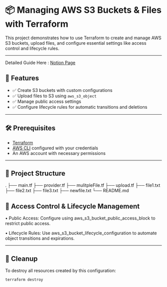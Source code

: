 # 📦 Managing AWS S3 Buckets & Files with Terraform

This project demonstrates how to use Terraform to create and manage AWS S3 buckets, upload files, and configure essential settings like access control and lifecycle rules.

---

Detailed Guide Here :
[Notion Page](https://zenith-epoxy-275.notion.site/Managing-S3-Buckets-Files-with-Terraform-1fcce17158148087a3d6e794dd025243?source=copy_link)

## 🚀 Features

- ✅ Create S3 buckets with custom configurations
- ✅ Upload files to S3 using `aws_s3_object`
- ✅ Manage public access settings
- ✅ Configure lifecycle rules for automatic transitions and deletions

---

## 🛠️ Prerequisites

- [Terraform](https://developer.hashicorp.com/terraform/downloads)
- [AWS CLI](https://docs.aws.amazon.com/cli/latest/userguide/install-cliv2.html) configured with your credentials
- An AWS account with necessary permissions

---

## 📂 Project Structure
.
├── main.tf
├── provider.tf
├── mulitpleFile.tf
├── upload.tf
├── file1.txt
├── file2.txt
├── file3.txt
├── newfile.txt
└── README.md

## 🔐 Access Control & Lifecycle Management
•	Public Access: Configure using aws_s3_bucket_public_access_block to restrict public access.

•	Lifecycle Rules: Use aws_s3_bucket_lifecycle_configuration to automate object transitions and expirations.

---

## 🧹 Cleanup

To destroy all resources created by this configuration:

```
terraform destroy
```


